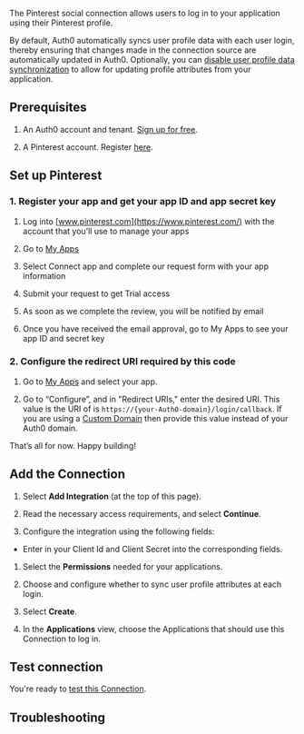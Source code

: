 
The Pinterest social connection allows users to log in to your application using their Pinterest profile.

By default, Auth0 automatically syncs user profile data with each user login, thereby ensuring that changes made in the connection source are automatically updated in Auth0. Optionally, you can  [disable user profile data synchronization](https://auth0.com/docs/users/configure-connection-sync-with-auth0)  to allow for updating profile attributes from your application.
  

## Prerequisites

  

1. An Auth0 account and tenant. [Sign up for free](https://auth0.com/signup).

2. A Pinterest account.  Register [here](https://www.pinterest.com/business/hub/).

  

## Set up Pinterest

  
### 1. Register your app and get your app ID and app secret key

1.  Log into [www.pinterest.com](https://www.pinterest.com/) with the account that you’ll use to manage your apps
    
2.  Go to [My Apps](https://developers.pinterest.com/apps/)
    
3.  Select Connect app and complete our request form with your app information
    
4.  Submit your request to get Trial access
    
5.  As soon as we complete the review, you will be notified by email
    
6.  Once you have received the email approval, go to My Apps to see your app ID and secret key
    

### 2. Configure the redirect URI required by this code

1.  Go to [My Apps](https://developers.pinterest.com/apps/)  and select your app.
    
2.  Go to “Configure”, and in "Redirect URIs," enter the desired URI. This value is the URI of is `https://{your-Auth0-domain}/login/callback`.  If you are using a [Custom Domain](https://auth0.com/docs/customize/custom-domains) then provide this value instead of your Auth0 domain.


That’s all for now. Happy building!

  

## Add the Connection

  

1. Select **Add Integration** (at the top of this page).

1. Read the necessary access requirements, and select **Continue**.

1. Configure the integration using the following fields:

* Enter in your Client Id and Client Secret into the corresponding fields.

1. Select the **Permissions** needed for your applications.

1. Choose and configure whether to sync user profile attributes at each login.

1. Select **Create**.

1. In the **Applications** view, choose the Applications that should use this Connection to log in.

  

## Test connection

  

You're ready to [test this Connection](https://auth0.com/docs/authenticate/identity-providers/test-connections).

  

## Troubleshooting
